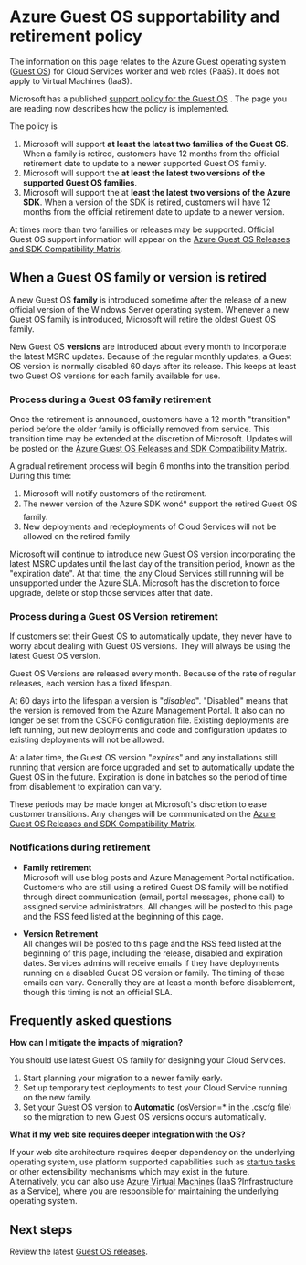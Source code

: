 <properties 
   pageTitle="Supportability and retirement policy guide for Azure Guest OS | Windows Azure" 
   description="Provides information about what Microsoft will support as regards to the Azure Guest OS used by Cloud Services." 
   services="cloud-services" 
   documentationCenter="na" 
   authors="yuemlu" 
   manager="timlt" 
   editor=""/>

<tags
	ms.service="cloud-services"
	ms.date="12/07/2015"
	wacn.date=""/>

# Azure Guest OS supportability and retirement policy
The information on this page relates to the Azure Guest operating system ([Guest OS](/documentation/articles/cloud-services-guestos-update-matrix)) for Cloud Services worker and web roles (PaaS). It does not apply to Virtual Machines (IaaS). 

Microsoft has a published [support policy for the Guest <!-- deleted by customization OS](http://support.microsoft.com/gp/azure-cloud-lifecycle-faq) --><!-- keep by customization: begin --> OS](http://support.microsoft.com/zh-cn/gp/azure-cloud-lifecycle-faq) <!-- keep by customization: end -->. The page you are reading now describes how the policy is implemented.

The policy is 

1. Microsoft will support **at least the latest two families of the Guest OS**. When a family is retired, customers have 12 months from the official retirement date to update to a newer supported Guest OS family.
2. Microsoft will support the **at least the latest two versions of the supported Guest OS families**. 
3. Microsoft will support the at **least the latest two versions of the Azure SDK**. When a version of the SDK is retired, customers will have 12 months from the official retirement date to update to a newer version. 

At times more than two families or releases may be supported. Official Guest OS support information will appear on the [Azure Guest OS Releases and SDK Compatibility Matrix](/documentation/articles/cloud-services-guestos-update-matrix).


## When a Guest OS family or version is retired 


A new Guest OS **family** is introduced sometime after the release of a new official version of the Windows Server operating system. Whenever a new Guest OS family is introduced, Microsoft will retire the oldest Guest OS family. 

New Guest OS **versions** are introduced about every month to incorporate the latest MSRC updates. Because of the regular monthly updates, a Guest OS version is normally disabled 60 days after its release. This keeps at least two Guest OS versions for each family available for use. 

### Process during a Guest OS family retirement 


Once the retirement is announced, customers have a 12 month "transition" period before the older family is officially removed from service. This transition time may be extended at the discretion of Microsoft. Updates will be posted on the [Azure Guest OS Releases and SDK Compatibility Matrix](/documentation/articles/cloud-services-guestos-update-matrix).

A gradual retirement process will begin 6 months into the transition period. During this time:

1. Microsoft will notify customers of the retirement. 
2. The newer version of the Azure SDK <!-- deleted by customization wonât --><!-- keep by customization: begin --> wonć° <!-- keep by customization: end --> support the retired Guest OS family.
3. New deployments and redeployments of Cloud Services will not be allowed on the retired family

Microsoft will continue to introduce new Guest OS version incorporating the latest MSRC updates until the last day of the transition period, known as the "expiration date". At that time, the any Cloud Services still running will be unsupported under the Azure SLA. Microsoft has the discretion to force upgrade, delete or stop those services after that date.



### Process during a Guest OS Version retirement 
If customers set their Guest OS to automatically update, they never have to worry about dealing with Guest OS versions. They will always be using the latest Guest OS version.

Guest OS Versions are released every month. Because of the rate of regular releases, each version has a fixed lifespan.

At 60 days into the lifespan a version is "*disabled*". "Disabled" means that the version is removed from the Azure Management Portal. It also can no longer be set from the CSCFG configuration file. Existing deployments are left running, but new deployments and code and configuration updates to existing deployments will not be allowed. 

At a later time, the Guest OS version "*expires*" and any installations still running that version are force upgraded and set to automatically update the Guest OS in the future. Expiration is done in batches so the period of time from disablement to expiration can vary. 

These periods may be made longer at Microsoft's discretion to ease customer transitions. Any changes will be communicated on the [Azure Guest OS Releases and SDK Compatibility Matrix](/documentation/articles/cloud-services-guestos-update-matrix).



### Notifications during retirement 

* **Family retirement** <br>Microsoft will use blog posts and Azure Management Portal notification. Customers who are still using a retired Guest OS family will be notified through direct communication (email, portal messages, phone call) to assigned service administrators. All changes will be posted to this page and the RSS feed listed at the beginning of this page. 


* **Version Retirement** <br>All changes will be posted to this page and the RSS feed listed at the beginning of this page, including the release, disabled and expiration dates. Services admins will receive emails if they have deployments running on a disabled Guest OS version or family. The timing of these emails can vary. Generally they are at least a month before disablement, though this timing is not an official SLA. 


## Frequently asked questions

**How can I mitigate the impacts of migration?**

You should use latest Guest OS family for designing your Cloud Services. 

1. Start planning your migration to a newer family early. 
2. Set up temporary test deployments to test your Cloud Service running on the new family. 
3. Set your Guest OS version to **Automatic** (osVersion=* in the <!-- deleted by customization [.cscfg](/documentation/articles/cloud-services-model-and-package#cscfg) --><!-- keep by customization: begin --> [.cscfg](/documentation/articles/cloud-services-model-and-package/#cscfg) <!-- keep by customization: end --> file) so the migration to new Guest OS versions occurs automatically.

**What if my web site requires deeper integration with the OS?**

If your web site architecture requires deeper dependency on the underlying operating system, use platform supported capabilities such as [startup tasks](/documentation/articles/cloud-services-startup-tasks) or other extensibility mechanisms which may exist in the future. Alternatively, you can also use [Azure Virtual Machines](http://azure.microsoft.com/documentation/scenarios/virtual-machines/) (IaaS <!-- deleted by customization â Infrastructure --><!-- keep by customization: begin --> ?Infrastructure <!-- keep by customization: end --> as a Service), where you are responsible for maintaining the underlying operating system.
 
## Next steps
Review the latest [Guest OS releases](/documentation/articles/cloud-services-guestos-update-matrix).